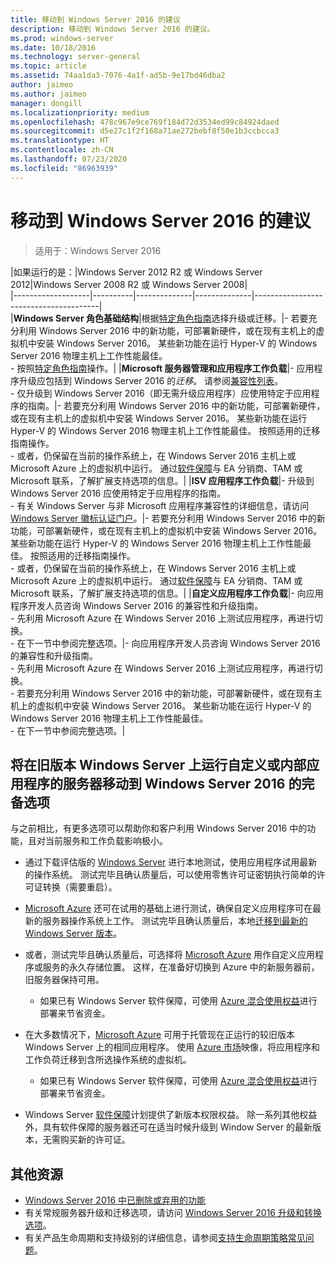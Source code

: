 ```yaml
---
title: 移动到 Windows Server 2016 的建议
description: 移动到 Windows Server 2016 的建议。
ms.prod: windows-server
ms.date: 10/18/2016
ms.technology: server-general
ms.topic: article
ms.assetid: 74aa1da3-7076-4a1f-ad5b-9e17bd46dba2
author: jaimeo
ms.author: jaimeo
manager: dongill
ms.localizationpriority: medium
ms.openlocfilehash: 478c967e9ce769f184d72d3534ed99c84924daed
ms.sourcegitcommit: d5e27c1f2f168a71ae272bebf8f50e1b3ccbcca3
ms.translationtype: HT
ms.contentlocale: zh-CN
ms.lasthandoff: 07/23/2020
ms.locfileid: "86963939"
---
```

# <a name="recommendations-for-moving-to-windows-server-2016"></a>移动到 Windows Server 2016 的建议

>适用于：Windows Server 2016


|如果运行的是：|Windows Server 2012 R2 或 Windows Server 2012|Windows Server 2008 R2 或 Windows Server 2008|  
|-------------------|----------|--------------|--------------|---------------------------------------|  
|**Windows Server 角色基础结构**|根据[特定角色指南](./migrate-roles-and-features.md)选择升级或迁移。|- 若要充分利用 Windows Server 2016 中的新功能，可部署新硬件，或在现有主机上的虚拟机中安装 Windows Server 2016。 某些新功能在运行 Hyper-V 的 Windows Server 2016 物理主机上工作性能最佳。 <br>- 按照[特定角色指南](./migrate-roles-and-features.md)操作。|
|**Microsoft 服务器管理和应用程序工作负载**|- 应用程序升级应包括到 Windows Server 2016 的*迁移*。 请参阅[兼容性列表](Server-Application-Compatibility.md)。 <br>- 仅升级到 Windows Server 2016（即无需升级应用程序）应使用特定于应用程序的指南。|- 若要充分利用 Windows Server 2016 中的新功能，可部署新硬件，或在现有主机上的虚拟机中安装 Windows Server 2016。 某些新功能在运行 Hyper-V 的 Windows Server 2016 物理主机上工作性能最佳。 按照适用的迁移指南操作。 <br>- 或者，仍保留在当前的操作系统上，在 Windows Server 2016 主机上或 Microsoft Azure 上的虚拟机中运行。 通过[软件保障](https://www.microsoft.com/Licensing/licensing-programs/software-assurance-default.aspx)与 EA 分销商、TAM 或 Microsoft 联系，了解扩展支持选项的信息。|
|**ISV 应用程序工作负载**|- 升级到 Windows Server 2016 应使用特定于应用程序的指南。 <br>- 有关 Windows Server 与非 Microsoft 应用程序兼容性的详细信息，请访问 [Windows Server 徽标认证门户](https://azure.microsoft.com/publish-your-app/)。|- 若要充分利用 Windows Server 2016 中的新功能，可部署新硬件，或在现有主机上的虚拟机中安装 Windows Server 2016。 某些新功能在运行 Hyper-V 的 Windows Server 2016 物理主机上工作性能最佳。 按照适用的迁移指南操作。 <br>- 或者，仍保留在当前的操作系统上，在 Windows Server 2016 主机上或 Microsoft Azure 上的虚拟机中运行。 通过[软件保障](https://www.microsoft.com/Licensing/licensing-programs/software-assurance-default.aspx)与 EA 分销商、TAM 或 Microsoft 联系，了解扩展支持选项的信息。|
|**自定义应用程序工作负载**|- 向应用程序开发人员咨询 Windows Server 2016 的兼容性和升级指南。 <br>- 先利用 Microsoft Azure 在 Windows Server 2016 上测试应用程序，再进行切换。 <br>- 在下一节中参阅完整选项。|- 向应用程序开发人员咨询 Windows Server 2016 的兼容性和升级指南。 <br>- 先利用 Microsoft Azure 在 Windows Server 2016 上测试应用程序，再进行切换。 <br>- 若要充分利用 Windows Server 2016 中的新功能，可部署新硬件，或在现有主机上的虚拟机中安装 Windows Server 2016。 某些新功能在运行 Hyper-V 的 Windows Server 2016 物理主机上工作性能最佳。 <br>- 在下一节中参阅完整选项。|

## <a name="complete-options-for-moving-servers-running-custom-or-in-house-applications-on-older-versions-of-windows-server-to-windows-server-2016"></a>将在旧版本 Windows Server 上运行自定义或内部应用程序的服务器移动到 Windows Server 2016 的完备选项

与之前相比，有更多选项可以帮助你和客户利用 Windows Server 2016 中的功能，且对当前服务和工作负载影响极小。

- 通过下载评估版的 [Windows Server](https://www.microsoft.com/evalcenter/evaluate-windows-server-2016) 进行本地测试，使用应用程序试用最新的操作系统。 测试完毕且确认质量后，可以使用零售许可证密钥执行简单的许可证转换（需要重启）。

- [Microsoft Azure](https://azure.microsoft.com) 还可在试用的基础上进行测试，确保自定义应用程序可在最新的服务器操作系统上工作。 测试完毕且确认质量后，本地[迁移到最新的 Windows Server 版本](./installation-and-upgrade.md#upgrade)。 

- 或者，测试完毕且确认质量后，可选择将 [Microsoft Azure](https://azure.microsoft.com) 用作自定义应用程序或服务的永久存储位置。 这样，在准备好切换到 Azure 中的新服务器前，旧服务器保持可用。

    - 如果已有 Windows Server 软件保障，可使用 [Azure 混合使用权益](https://azure.microsoft.com/pricing/hybrid-use-benefit/)进行部署来节省资金。 

- 在大多数情况下，[Microsoft Azure](https://azure.microsoft.com) 可用于托管现在正运行的较旧版本 Windows Server 上的相同应用程序。 使用 [Azure 市场](https://azure.microsoft.com/marketplace/)映像，将应用程序和工作负荷迁移到含所选操作系统的虚拟机。

    - 如果已有 Windows Server 软件保障，可使用 [Azure 混合使用权益](https://azure.microsoft.com/pricing/hybrid-use-benefit/)进行部署来节省资金。 

- Windows Server [软件保障](https://www.microsoft.com/Licensing/licensing-programs/software-assurance-default.aspx)计划提供了新版本权限权益。 除一系列其他权益外，具有软件保障的服务器还可在适当时候升级到 Window Server 的最新版本，无需购买新的许可证。 

## <a name="additional-resources"></a>其他资源

- [Windows Server 2016 中已删除或弃用的功能](deprecated-features.md)
- 有关常规服务器升级和迁移选项，请访问 [Windows Server 2016 升级和转换选项](Supported-Upgrade-Paths.md)。
- 有关产品生命周期和支持级别的详细信息，请参阅[支持生命周期策略常见问题](https://support.microsoft.com/help/17140/support-lifecycle-policy-faq)。
